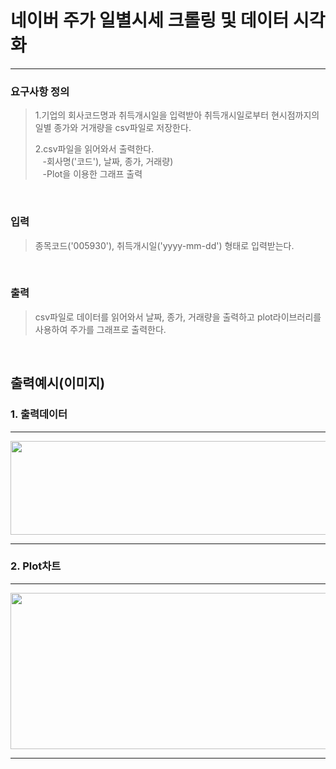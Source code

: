# 네이버 주가 일별시세 크롤링 및 데이터 시각화
___
### 요구사항 정의
>1.기업의 회사코드명과 취득개시일을 입력받아 취득개시일로부터 현시점까지의 일별 종가와 거개량을 csv파일로 저장한다.<br>
> 
>2.csv파일을 읽어와서 출력한다.<br>
&nbsp;&nbsp;&nbsp;-회사명('코드'), 날짜, 종가, 거래량)<br>
&nbsp;&nbsp;&nbsp;-Plot을 이용한 그래프 출력
<br>

### 입력
>종목코드('005930'), 취득개시일('yyyy-mm-dd') 형태로 입력받는다.

<br>

### 출력
>csv파일로 데이터를 읽어와서 날짜, 종가, 거래량을 출력하고 plot라이브러리를 사용하여 주가를 그래프로 출력한다.

<br>

## 출력예시(이미지)
### 1. 출력데이터

---

<img src="../../Desktop/데이터출력값.jpg" width="800" height="150"/>

----
### 2. Plot차트

---
<img src="../../Desktop/그래프.jpg" width="800" height="250"/>

---